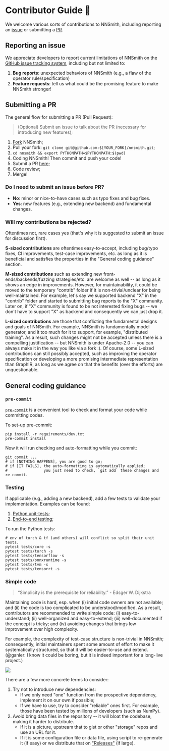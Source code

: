 # Contributor Guide 🤗

We welcome various sorts of contributions to NNSmith,
including reporting an [issue](https://github.com/ise-uiuc/nnsmith/issues) or submitting a [PR](https://github.com/ise-uiuc/nnsmith/pulls).

## Reporting an issue

We appreciate developers to report current limitations of NNSmith on the [GitHub issue tracking system](https://github.com/ise-uiuc/nnsmith/issues),
including but not limited to:

1. **Bug reports**: unexpected behaviors of NNSmith (e.g., a flaw of the operator rule/specification)
2. **Feature requests**: tell us what could be the promising feature to make NNSmith stronger!

## Submitting a PR

The general flow for submitting a PR (Pull Request):

> (Optional) Submit an issue to talk about the PR (necessary for introducing new features);

1. [Fork](https://github.com/ise-uiuc/nnsmith/fork) NNSmith;
2. Pull your fork: `git clone git@github.com:$[YOUR_FORK]/nnsmith.git`;
3. `cd nnsmith && export PYTHONPATH=$PYTHONPATH:$(pwd)`
4. Coding NNSmith! Then commit and push your code!
5. Submit a PR [here](https://github.com/ise-uiuc/nnsmith/pulls);
6. Code review;
7. Merge!

### Do I need to submit an issue before PR?

- **No**: minor or nice-to-have cases such as typo fixes and bug fixes.
- **Yes**: new features (e.g., extending new backend) and fundamental changes.

### Will my contributions be rejected?

Oftentimes not, rare cases yes (that's why it is suggested to submit an issue for discussion first).

**S-sized contributions** are oftentimes easy-to-accept, including bug/typo fixes, CI improvements, test-case improvements, etc.
as long as it is beneficial and satisfies the properties in the "General coding guidance" section.

**M-sized contributions** such as extending new front-ends/backends/fuzzing strategies/etc. are welcome as well
-- as long as it shows an edge in improvements.
However, for maintainability, it could be moved to the temporary "contrib" folder if it is non-trivial/unclear for being well-maintained.
For example, let's say we supported backend "X" in the "contrib" folder and started to submitting bug reports to the "X" community.
Later on, if "X" community is found to be not interested fixing bugs
-- we don't have to support "X" as backend and consequently we can just drop it.

**L-sized contributions** are those that conflicting the fundamental designs and goals of NNSmith.
For example, NNSmith is fundamentally model generator, and it too much for it to support, for example, "distributed training".
As a result, such changes might not be accepted unless there is a compelling justification
-- but NNSmith is under Apache-2.0 -- you can always make it in the way you like via a fork :).
Of course, some L-sized contributions can still possibly accepted,
such as improving the operator specification or developing a more promising intermediate representation than GraphIR,
as long as we agree on that the benefits (over the efforts) are unquestionable.

## General coding guidance

### `pre-commit`

[`pre-commit`](https://pre-commit.com/) is a convenient tool to check and format your code while committing codes.

To set-up pre-commit:

```shell
pip install -r requirements/dev.txt
pre-commit install
```

Now it will run checking and auto-formatting while you commit:

```shell
git commit ...
# if [NOTHING HAPPENS], you are good to go;
# if [IT FAILS], the auto-formatting is automatically applied;
#                you just need to check, `git add` these changes and re-commit.
```

### Testing

If applicable (e.g., adding a new backend), add a few tests to validate your implementation. Examples can be found:

1. [Python unit-tests](https://github.com/ise-uiuc/nnsmith/tree/main/tests);
2. [End-to-end testing](https://github.com/ise-uiuc/nnsmith/blob/main/.github/workflows/ci.yaml);

To run the Python tests:

```shell
# env of torch & tf (and others) will conflict so split their unit tests.
pytest tests/core -s
pytest tests/torch -s
pytest tests/tensorflow -s
pytest tests/onnxruntime -s
pytest tests/tvm -s
pytest tests/tensorrt -s
```

### Simple code

> “Simplicity is the prerequisite for reliability.” - Edsger W. Dijkstra

Maintaining code is hard, esp. when
(i) initial code owners are not available; and
(ii) the code is too complicated to be understood/modified.
As a result, contributors are recommended to write simple code:
(i) easy-to-understand;
(ii) well-organized and easy-to-extend;
(iii) well-documented if the concept is tricky;
and (iv) avoiding changes that brings low improvement over high complexity.

For example, the complexity of test-case structure is non-trivial in NNSmith;
consequently, initial maintainers spent some amount of effort to make it systematically structured,
so that it will be easier-to-use and extend.
(@ganler: I know it could be boring, but it is indeed important for a long-live project.)

![](https://gist.github.com/ganler/bdf7e867e57c96e8c09ff31cb0b90a1f/raw/4667ad9b7dcb0b77cb722e7025402105560ebf41/datastructure.png)

There are a few more concrete terms to consider:

1. Try not to introduce new dependencies:
    - If we only need "one" function from the prospective dependency, implement it on our own if possible;
    - If we have to use, try to consider "reliable" ones first. For example, those have been tested by millions of developers (such as NumPy).
2. Avoid bring data files in the repository -- it will bloat the codebase, making it harder to distribute.
    - If it is a picture, upstream that to gist or other "storage" repos and use an URL for it.
    - If it is some configuration file or data file, using script to re-generate it (if easy) or we distribute that on ["Releases"](https://github.com/ise-uiuc/nnsmith/releases) (if large).
